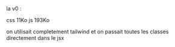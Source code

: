 la v0 : 

css 11Ko 
js 193Ko

on utilisait completement tailwind et on passait toutes les classes directement dans le jsx 
 